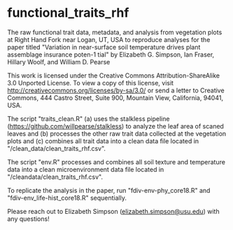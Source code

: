 # functional_traits_rhf
The raw functional trait data, metadata, and analysis from vegetation plots at Right Hand Fork near Logan, UT, USA to reproduce analyses for the paper titled "Variation in near-surface soil temperature drives plant assemblage insurance poten-1
tial" by Elizabeth G. Simpson, Ian Fraser, Hillary Woolf, and William D. Pearse

This work is licensed under the Creative Commons Attribution-ShareAlike 3.0 Unported License. To view a copy of this license, visit http://creativecommons.org/licenses/by-sa/3.0/ or send a letter to Creative Commons, 444 Castro Street, Suite 900, Mountain View, California, 94041, USA.

The script "traits_clean.R" (a) uses the stalkless pipeline (https://github.com/willpearse/stalkless) to analyze the leaf area of scaned leaves and (b) processes the other raw trait data collected at the vegetation plots and (c) combines all trait data into a clean data file located in "/clean_data/clean_traits_rhf.csv".

The script "env.R" processes and combines all soil texture and temperature data into a clean microenvironment data file located in "/cleandata/clean_traits_rhf.csv".

To replicate the analysis in the paper, run "fdiv-env-phy_core18.R" and "fdiv-env_life-hist_core18.R" sequentially.

Please reach out to Elizabeth Simpson (elizabeth.simpson@usu.edu) with any questions!
